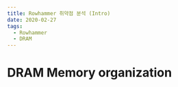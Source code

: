 ```yaml
---
title: Rowhammer 취약점 분석 (Intro)
date: 2020-02-27
tags:
  - Rowhammer
  - DRAM
---
```


# DRAM Memory organization
